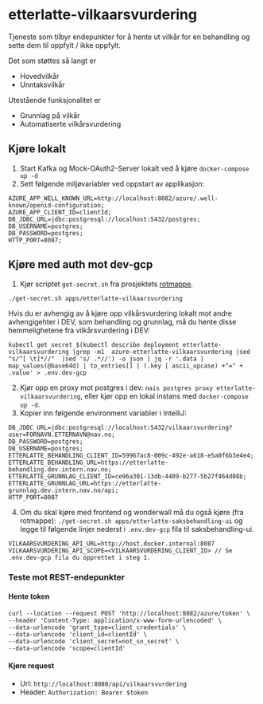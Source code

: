# etterlatte-vilkaarsvurdering

Tjeneste som tilbyr endepunkter for å hente ut vilkår for en behandling og sette dem til oppfylt / ikke oppfylt.

Det som støttes så langt er
- Hovedvilkår
- Unntaksvilkår

Utestående funksjonalitet er
- Grunnlag på vilkår
- Automatiserte vilkårsvurdering

## Kjøre lokalt

1. Start Kafka og Mock-OAuth2-Server lokalt ved å kjøre `docker-compose up -d`
2. Sett følgende miljøvariabler ved oppstart av applikasjon:
```
AZURE_APP_WELL_KNOWN_URL=http://localhost:8082/azure/.well-known/openid-configuration;
AZURE_APP_CLIENT_ID=clientId;
DB_JDBC_URL=jdbc:postgresql://localhost:5432/postgres;
DB_USERNAME=postgres;
DB_PASSWORD=postgres;
HTTP_PORT=8087;
```

## Kjøre med auth mot dev-gcp
1. Kjør scriptet `get-secret.sh` fra prosjektets [rotmappe](../..).
```
./get-secret.sh apps/etterlatte-vilkaarsvurdering
```
Hvis du er avhengig av å kjøre opp vilkårsvurdering lokalt mot andre avhengigehter i DEV, som behandling og grunnlag,
må du hente disse hemmelighetene fra vilkårsvurdering i DEV:
```
kubectl get secret $(kubectl describe deployment etterlatte-vilkaarsvurdering |grep -m1  azure-etterlatte-vilkaarsvurdering |sed "s/^[ \t]*//"  |sed 's/ .*//') -o json | jq -r '.data | map_values(@base64d) | to_entries[] | (.key | ascii_upcase) +"=" + .value' > .env.dev-gcp
```
2. Kjør opp en proxy mot postgres i dev: `nais postgres proxy etterlatte-vilkaarsvurdering`, eller kjør opp en lokal 
   instans med `docker-compose up -d`.
3. Kopier inn følgende environment variabler i IntelliJ:
```
DB_JDBC_URL=jdbc:postgresql://localhost:5432/vilkaarsvurdering?user=FORNAVN.ETTERNAVN@nav.no;
DB_PASSWORD=postgres;
DB_USERNAME=postgres;
ETTERLATTE_BEHANDLING_CLIENT_ID=59967ac8-009c-492e-a618-e5a0f6b3e4e4;
ETTERLATTE_BEHANDLING_URL=https://etterlatte-behandling.dev.intern.nav.no;
ETTERLATTE_GRUNNLAG_CLIENT_ID=ce96a301-13db-4409-b277-5b27f464d08b;
ETTERLATTE_GRUNNLAG_URL=https://etterlatte-grunnlag.dev.intern.nav.no/api;
HTTP_PORT=8087
```
4. Om du skal kjøre med frontend og wonderwall må du også kjøre (fra rotmappe):
`./get-secret.sh apps/etterlatte-saksbehandling-ui`
og legge til følgende linjer nederst i `.env.dev-gcp` fila til saksbehandling-ui.
```
VILKAARSVURDERING_API_URL=http://host.docker.internal:8087
VILKAARSVURDERING_API_SCOPE=<VILKAARSVURDERING_CLIENT_ID> // Se .env.dev-gcp fila du opprettet i steg 1.
```

### Teste mot REST-endepunkter

#### Hente token
```
curl --location --request POST 'http://localhost:8082/azure/token' \
--header 'Content-Type: application/x-www-form-urlencoded' \
--data-urlencode 'grant_type=client_credentials' \
--data-urlencode 'client_id=clientId' \
--data-urlencode 'client_secret=not_so_secret' \
--data-urlencode 'scope=clientId'
```

#### Kjøre request
- Url: `http://localhost:8080/api/vilkaarsvurdering`
- Header: `Authorization: Bearer $token`
